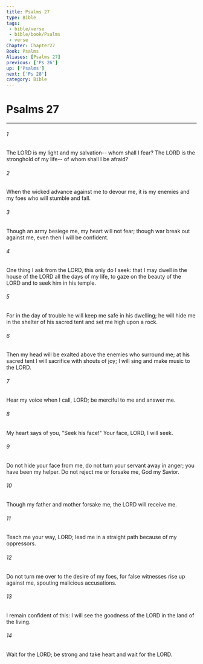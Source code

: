 ```yaml
---
title: Psalms 27
type: Bible
tags:
 - bible/verse
 - bible/book/Psalms
 - verse
Chapter: Chapter27
Book: Psalms
Aliases: [Psalms 27]
previous: ['Ps 26']
up: ['Psalms']
next: ['Ps 28']
category: Bible
---
```

# Psalms 27

***


###### 1 
The LORD is my light and my salvation-- whom shall I fear? The LORD is the stronghold of my life-- of whom shall I be afraid? 

###### 2 
When the wicked advance against me to devour me, it is my enemies and my foes who will stumble and fall. 

###### 3 
Though an army besiege me, my heart will not fear; though war break out against me, even then I will be confident. 

###### 4 
One thing I ask from the LORD, this only do I seek: that I may dwell in the house of the LORD all the days of my life, to gaze on the beauty of the LORD and to seek him in his temple. 

###### 5 
For in the day of trouble he will keep me safe in his dwelling; he will hide me in the shelter of his sacred tent and set me high upon a rock. 

###### 6 
Then my head will be exalted above the enemies who surround me; at his sacred tent I will sacrifice with shouts of joy; I will sing and make music to the LORD. 

###### 7 
Hear my voice when I call, LORD; be merciful to me and answer me. 

###### 8 
My heart says of you, "Seek his face!" Your face, LORD, I will seek. 

###### 9 
Do not hide your face from me, do not turn your servant away in anger; you have been my helper. Do not reject me or forsake me, God my Savior. 

###### 10 
Though my father and mother forsake me, the LORD will receive me. 

###### 11 
Teach me your way, LORD; lead me in a straight path because of my oppressors. 

###### 12 
Do not turn me over to the desire of my foes, for false witnesses rise up against me, spouting malicious accusations. 

###### 13 
I remain confident of this: I will see the goodness of the LORD in the land of the living. 

###### 14 
Wait for the LORD; be strong and take heart and wait for the LORD. 
